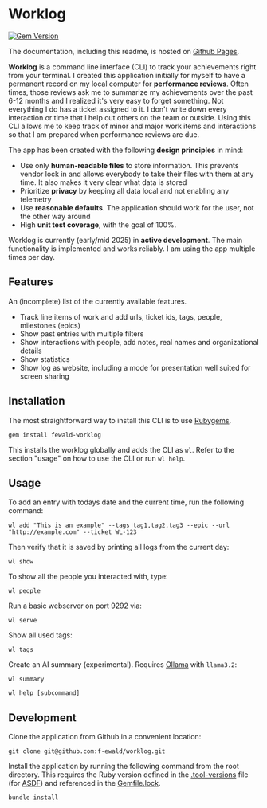 # Worklog

[![Gem Version](https://badge.fury.io/rb/fewald-worklog.svg)](https://badge.fury.io/rb/fewald-worklog)

The documentation, including this readme, is hosted on [Github Pages](https://f-ewald.github.io/worklog).

**Worklog** is a command line interface (CLI) to track your achievements right from your terminal.
I created this application initially for myself to have a permanent record on my local computer for **performance reviews**. Often times, those reviews ask me to summarize my achievements over the past 6-12 months and I realized it's very easy to forget something. Not everything I do has a ticket assigned to it.
I don't write down every interaction or time that I help out others on the team or outside. Using this CLI allows me to keep track of minor and major work items and interactions so that I am prepared when performance reviews are due.

The app has been created with the following **design principles** in mind:

* Use only **human-readable files** to store information. This prevents vendor lock in and allows everybody to take their files with them at any time. It also makes it very clear what data is stored
* Prioritize **privacy** by keeping all data local and not enabling any telemetry
* Use **reasonable defaults**. The application should work for the user, not the other way around
* High **unit test coverage**, with the goal of 100%.

Worklog is currently (early/mid 2025) in **active development**. The main functionality is implemented and works reliably. I am using the app multiple times per day.

## Features

An (incomplete) list of the currently available features.

* Track line items of work and add urls, ticket ids, tags, people, milestones (epics)
* Show past entries with multiple filters
* Show interactions with people, add notes, real names and organizational details
* Show statistics
* Show log as website, including a mode for presentation well suited for screen sharing

## Installation

The most straightforward way to install this CLI is to use [Rubygems](https://rubygems.org).

```shell
gem install fewald-worklog
```

This installs the worklog globally and adds the CLI as `wl`. Refer to the section "usage" on how to use the CLI or run `wl help`.

## Usage

To add an entry with todays date and the current time, run the following command:

```shell
wl add "This is an example" --tags tag1,tag2,tag3 --epic --url "http://example.com" --ticket WL-123
```

Then verify that it is saved by printing all logs from the current day:

```shell
wl show
```

To show all the people you interacted with, type:

```shell
wl people
```

Run a basic webserver on port 9292 via:

```shell
wl serve
```

Show all used tags:

```shell
wl tags
```

Create an AI summary (experimental). Requires [Ollama](https://www.ollama.com) with `llama3.2`:

```shell
wl summary
```


```shell
wl help [subcommand]
```

## Development

Clone the application from Github in a convenient location:

```shell
git clone git@github.com:f-ewald/worklog.git
```

Install the application by running the following command from the root directory. This requires the Ruby version defined in the [.tool-versions](.tool-versions) file (for [ASDF](https://asdf-vm.com)) and referenced in the [Gemfile.lock](Gemfile.lock).

```shell
bundle install
```

